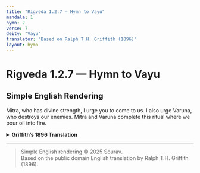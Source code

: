 ```yaml
---
title: "Rigveda 1.2.7 — Hymn to Vayu"
mandala: 1
hymn: 2
verse: 7
deity: "Vayu"
translator: "Based on Ralph T.H. Griffith (1896)"
layout: hymn
---
```


# Rigveda 1.2.7 — Hymn to Vayu

## Simple English Rendering
Mitra, who has divine strength, I urge you to come to us. I also urge Varuna, who destroys our enemies. Mitra and Varuna complete this ritual where we pour oil into fire.

<details>
  <summary><strong>Griffith’s 1896 Translation</strong></summary>

Mitra, of holy strength, I call, and foe-destroying Varuṇa,
Who make the oil-fed rite complete.

</details>

---

> Simple English rendering © 2025 Sourav.  
> Based on the public domain English translation by Ralph T.H. Griffith (1896).  
